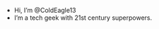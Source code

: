 -  Hi, I’m @ColdEagle13
-  I’m a tech geek with 21st century superpowers.

<!---
ColdEagle13/ColdEagle13 is a ✨ special ✨ repository because its `README.md` (this file) appears on your GitHub profile.
You can click the Preview link to take a look at your changes.
--->
